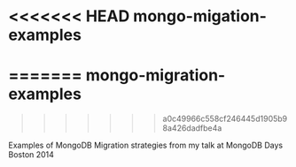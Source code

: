 <<<<<<< HEAD
mongo-migation-examples
=======================
=======
mongo-migration-examples
========================
>>>>>>> a0c49966c558cf246445d1905b98a426dadfbe4a

Examples of MongoDB Migration strategies from my talk at MongoDB Days Boston 2014
